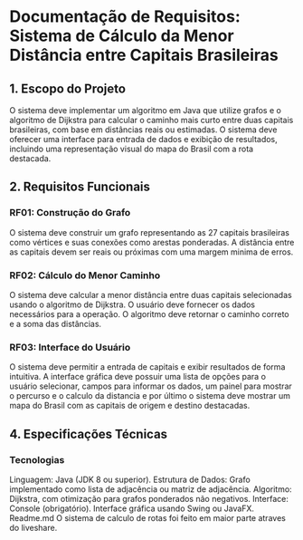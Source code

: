 # Documentação de Requisitos: Sistema de Cálculo da Menor Distância entre Capitais Brasileiras

## 1. Escopo do Projeto
O sistema deve implementar um algoritmo em Java que utilize grafos e o algoritmo de Dijkstra para calcular o caminho mais curto entre duas capitais brasileiras, com base em distâncias reais ou estimadas. O sistema deve oferecer uma interface para entrada de dados e exibição de resultados, incluindo uma representação visual do mapa do Brasil com a rota destacada.

## 2. Requisitos Funcionais
### RF01: Construção do Grafo
O sistema deve construir um grafo representando as 27 capitais brasileiras como vértices e suas conexões como arestas ponderadas. A distância entre as capitais devem ser reais ou próximas com uma margem minima de erros.

### RF02: Cálculo do Menor Caminho
O sistema deve calcular a menor distância entre duas capitais selecionadas usando o algoritmo de Dijkstra. O usuário deve fornecer os dados necessários para a operação. O algoritmo deve retornar o caminho correto e a soma das distâncias.

### RF03: Interface do Usuário
O sistema deve permitir a entrada de capitais e exibir resultados de forma intuitiva. A interface gráfica deve possuir uma lista de opções para o usuário selecionar, campos para informar os dados, um painel para mostrar o percurso e o calculo da distancia e por último o sistema deve mostrar um mapa do Brasil com as capitais de origem e destino destacadas.

## 4. Especificações Técnicas
### Tecnologias

Linguagem: Java (JDK 8 ou superior).
Estrutura de Dados:
Grafo implementado como lista de adjacência ou matriz de adjacência.
Algoritmo: Dijkstra, com otimização para grafos ponderados não negativos.
Interface:
Console (obrigatório).
Interface gráfica usando Swing ou JavaFX.
Readme.md
O sistema de calculo de rotas foi feito em maior parte atraves do liveshare.
